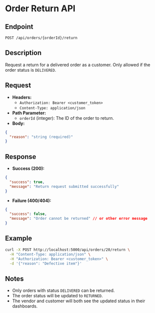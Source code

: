 # Order Return API

## Endpoint

`POST /api/orders/{orderId}/return`

## Description
Request a return for a delivered order as a customer. Only allowed if the order status is `DELIVERED`.

## Request
- **Headers:**
  - `Authorization: Bearer <customer_token>`
  - `Content-Type: application/json`
- **Path Parameter:**
  - `orderId` (integer): The ID of the order to return.
- **Body:**
```json
{
  "reason": "string (required)"
}
```

## Response
- **Success (200):**
```json
{
  "success": true,
  "message": "Return request submitted successfully"
}
```
- **Failure (400/404):**
```json
{
  "success": false,
  "message": "Order cannot be returned" // or other error message
}
```

## Example
```bash
curl -X POST http://localhost:5000/api/orders/20/return \
  -H "Content-Type: application/json" \
  -H "Authorization: Bearer <customer_token>" \
  -d '{"reason": "Defective item"}'
```

## Notes
- Only orders with status `DELIVERED` can be returned.
- The order status will be updated to `RETURNED`.
- The vendor and customer will both see the updated status in their dashboards. 
